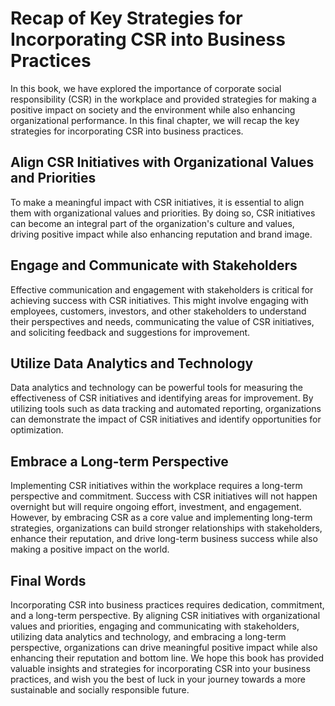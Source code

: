 Recap of Key Strategies for Incorporating CSR into Business Practices
=============================================================================================

In this book, we have explored the importance of corporate social responsibility (CSR) in the workplace and provided strategies for making a positive impact on society and the environment while also enhancing organizational performance. In this final chapter, we will recap the key strategies for incorporating CSR into business practices.

Align CSR Initiatives with Organizational Values and Priorities
---------------------------------------------------------------

To make a meaningful impact with CSR initiatives, it is essential to align them with organizational values and priorities. By doing so, CSR initiatives can become an integral part of the organization's culture and values, driving positive impact while also enhancing reputation and brand image.

Engage and Communicate with Stakeholders
----------------------------------------

Effective communication and engagement with stakeholders is critical for achieving success with CSR initiatives. This might involve engaging with employees, customers, investors, and other stakeholders to understand their perspectives and needs, communicating the value of CSR initiatives, and soliciting feedback and suggestions for improvement.

Utilize Data Analytics and Technology
-------------------------------------

Data analytics and technology can be powerful tools for measuring the effectiveness of CSR initiatives and identifying areas for improvement. By utilizing tools such as data tracking and automated reporting, organizations can demonstrate the impact of CSR initiatives and identify opportunities for optimization.

Embrace a Long-term Perspective
-------------------------------

Implementing CSR initiatives within the workplace requires a long-term perspective and commitment. Success with CSR initiatives will not happen overnight but will require ongoing effort, investment, and engagement. However, by embracing CSR as a core value and implementing long-term strategies, organizations can build stronger relationships with stakeholders, enhance their reputation, and drive long-term business success while also making a positive impact on the world.

Final Words
-----------

Incorporating CSR into business practices requires dedication, commitment, and a long-term perspective. By aligning CSR initiatives with organizational values and priorities, engaging and communicating with stakeholders, utilizing data analytics and technology, and embracing a long-term perspective, organizations can drive meaningful positive impact while also enhancing their reputation and bottom line. We hope this book has provided valuable insights and strategies for incorporating CSR into your business practices, and wish you the best of luck in your journey towards a more sustainable and socially responsible future.
